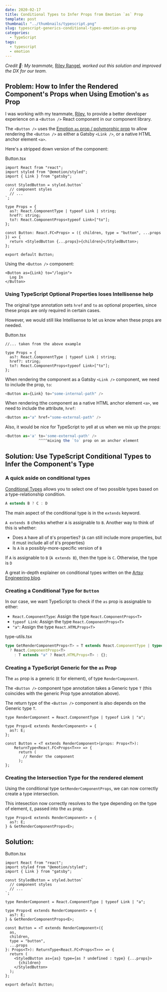 ```yaml
---
date: 2020-02-17
title: Conditional Types to Infer Props from Emotion `as` Prop
template: post
thumbnail: "../thumbnails/typescript.png"
slug: typescript-generics-conditional-types-emotion-as-prop
categories:
  - TypeScript
tags:
  - typescript
  - emotion
---
```


_Credit 👏: My teammate,_ <a href='https://github.com/riley-rangel' target='_blank'>Riley Rangel</a>_, worked out this solution and improved the DX for our team._

## Problem: How to Infer the Rendered Component's Props when Using Emotion's `as` Prop

I was working with my teammate, <a href='https://github.com/riley-rangel' target='_blank'>Riley</a>, to provide a better developer experience on a `<Button />` React component in our component library.

The `<Button />` uses the <a href="https://emotion.sh/docs/styled#as-prop" target="_blank">Emotion `as` prop / polymorphic prop</a> to allow rendering the `<Button />` as either a Gatsby `<Link />`, or a native HTML anchor element `<a>`.

Here's a stripped down version of the component:

<div class="filename">Button.tsx</div>

```typescript{12-13}
import React from "react";
import styled from "@emotion/styled";
import { Link } from "gatsby";

const StyledButton = styled.button`
  // component styles
  // ...
`;

type Props = {
  as?: React.ComponentType | typeof Link | string;
  href?: string;
  to?: React.ComponentProps<typeof Link>["to"];
};

const Button: React.FC<Props> = ({ children, type = "button", ...props }) => {
  return <StyledButton {...props}>{children}</StyledButton>;
};

export default Button;
```

Using the `<Button />` component:

```typescript{1}
<Button as={Link} to="/login">
  Log In
</Button>
```

### Using TypeScript Optional Properties loses Intellisense help

The original type annotation sets `href` and `to` as optional properties, since these props are only required in certain cases.

However, we would still like Intellisense to let us know when these props are needed.

<div class="filename">Button.tsx</div>

```typescript{5-6}
//... taken from the above example

type Props = {
  as?: React.ComponentType | typeof Link | string;
  href?: string;
  to?: React.ComponentProps<typeof Link>["to"];
};
```

When rendering the component as a Gatsby `<Link />` component, we need to include the prop, `to`:

```typescript
<Button as={Link} to="some-internal-path" />
```

When rendering tthe component as a native HTML anchor element `<a>`, we need to include the attribute, `href`:

```typescript
<Button as="a" href="some-external-path" />
```

Also, it would be nice for TypeScript to yell at us when we mix up the props:

```typescript
<Button as='a' to='some-external-path' />
               ^^^^mixing the `to` prop on an anchor element
```

## Solution: Use TypeScript Conditional Types to Infer the Component's Type

### A quick aside on conditional types

<a href='https://www.typescriptlang.org/docs/handbook/advanced-types.html#conditional-types' target="_blank">Conditional Types</a> allows you to select one of two possible types based on a type-relationship condition.

```typescript
A extends B ? C : D
```

The main aspect of the conditional type is in the `extends` keyword.

`A extends B` checks whether `A` is assignable to `B`. Another way to think of this is whether:

- Does `A` have all of `B`'s properties? (`A` can still include more properties, but it must include all of `B`'s properties)
- Is `A` is a possibly-more-specific version of `B`

If `A` is assignable to `B` (`A extends B`), then the type is `C`. Otherwise, the type is `D`

A great in-depth explainer on conditional types written on the <a href='https://artsy.github.io/blog/2018/11/21/conditional-types-in-typescript/' target="_blank">Artsy Engineering blog</a>.

### Creating a Conditional Type for `Button`

In our case, we want TypeScript to check if the `as` prop is assignable to either:

- `React.ComponentType`: Assign the type `React.ComponentProps<T>`
- `typeof Link`: Assign the type `React.ComponentProps<T>`
- `"a"`: Assign the type `React.HTMLProps<T>`

<div class="filename">type-utils.tsx</div>

<!-- prettier-ignore-start -->
```typescript
type GetRenderComponentProps<T> = T extends React.ComponentType | typeof Link
  ? React.ComponentProps<T>
    : T extends "a" ? React.HTMLProps<T> : {};
```
<!-- prettier-ignore-end -->

### Creating a TypeScript Generic for the `as` Prop

The `as` prop is a generic (`E` for element), of type `RenderComponent`.

The `<Button />` component type annotation takes a Generic type `T` (this coincides with the generic Prop type annotation above).

The return type of the `<Button />` component is also depends on the Generic type `T`.

```typescript{4,7,8}
type RenderComponent = React.ComponentType | typeof Link | "a";

type Props<E extends RenderComponent> = {
  as?: E;
};

const Button = <T extends RenderComponent>(props: Props<T>):
    ReturnType<React.FC<Props<T>>> => {
      return (
        // Render the component
      );
};
```

### Creating the Intersection Type for the rendered element

Using the conditional type `GetRenderComponentProps`, we can now correctly create a type intersection.

This intesection now correctly resolves to the type depending on the type of element, `E`, passed into the `as` prop.

```typescript{3}
type Props<E extends RenderComponent> = {
  as?: E;
} & GetRenderComponentProps<E>;
```

## Solution:

<div class="filename">Button.tsx</div>

<!-- prettier-ignore-start -->
```typescript{10,12-14,16,21}
import React from "react";
import styled from "@emotion/styled";
import { Link } from "gatsby";

const StyledButton = styled.button`
  // component styles
  // ...
`;

type RenderComponent = React.ComponentType | typeof Link | "a";

type Props<E extends RenderComponent> = {
  as?: E;
} & GetRenderComponentProps<E>;

const Button = <T extends RenderComponent>({
  as,
  children,
  type = "button",
  ...props
}: Props<T>): ReturnType<React.FC<Props<T>>> => {
  return (
    <StyledButton as={as} type={as ? undefined : type} {...props}>
      {children}
    </StyledButton>
  );
};

export default Button;
```
<!-- prettier-ignore-end -->

